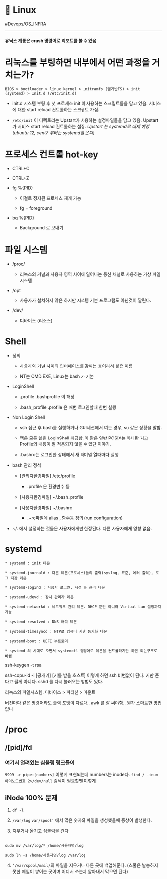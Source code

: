 # 💾 Linux

#Devops/OS_INFRA

---



#### 유닉스 계통은 crash 명령어로 리포트를 볼 수 있음



# 리눅스를 부팅하면 내부에서 어떤 과정을 거치는가?

`BIOS > bootloader > linux kernel > initramfs (램기반FS) > init (systemd) > Init.d (/etc/init.d)`

* init.d 시스템 부팅 후 첫 프로세스 init 이 사용하는 스크립트들을 담고 있음. 서비스에 대한 start reload 컨트롤하는 스크립트 가짐.

* `/etc/init` 이 디렉토리는 Upstart가 사용하는 설정파일들을 담고 있음. Upstart가 서비스 start reload 컨트롤하는 설정. *Upstart 는 systemd로 대체 예정 (ubuntu 12, cent7 부터는 systemd를 쓴다)*



# 프로세스 컨트롤 hot-key

* CTRL+C 

* CTRL+Z

* fg %{PID}

	* 이걸로 정지된 프로세스 재개 가능

	* fg = foreground

* bg %{PID}

	* Background 로 보내기



# 파일 시스템

* /proc/

	* 리눅스의 커널과 사용자 영역 사이에 일어나는 통신 채널로 사용하는 가상 파일 시스템

* /opt 

	* 사용자가 설치하지 않은 하지만 시스템 기본 프로그램도 아닌것이 깔린다.

* /dev/

	* 디바이스 (리소스)



# Shell

* 정의

	* 사용자와 커널 사이의 인터페이스를 감싸는 층이라서 붙은 이름

	* NT는 CMD.EXE, Linux는 bash 가 기본

* LoginShell 

	*  .profile .bashprofile 이 해당

	* .bash_profile  .profile 은 매번 로그인할때 한번 실행

* Non Login Shell 

	* ssh 접근 후 bash를 실행하거나 GUI세션에서 여는 경우, su 같은 상황을 말함.

	* 맥은 모든 쉘을 LoginShell 취급함. 이 말은 일반 POSIX는 아니란 거고 Profile의 내용이 잘 적용되지 않을 수 있단 이야기.

	* .bashrc는 로그인한 상태에서 새 터미널 열때마다 실행

* bash 관리 정석

	* [관리자환경파일] /etc/profile

		* .profile 은 환경변수 등

	* [사용자환경파일] ~/.bash_profile

	* [사용자환경파일] ~/.bashrc

		* .~rc파일에 alias , 함수등 정의 (run configuration)

* ~/. 에서 설정하는 것들은 사용자에게만 한정된다. 다른 사용자에게 영향 없음.



# systemd

	* systemd : init 데몬

	* systemd-journald : 다른 데몬(프로세스)들의 출력(syslog, 표준, 에러 출력), 로그 저장 데몬

	* systemd-logind : 사용자 로그인, 세션 등 관리 데몬 

	* systemd-udevd : 장치 관리자 데몬

	* systemd-networkd : 네트워크 관리 데몬. DHCP 뿐만 아니라 Virtual Lan 설정까지 가능

	* systemd-resolved : DNS 해석 데몬

	* systemd-timesyncd : NTP로 컴퓨터 시간 동기화 데몬

	* systemd-boot : UEFI 부트로더

	* systemd 의 시대로 오면서 systemctl 명령어로 데몬을 컨트롤하기만 하면 되는구조로 바뀜



ssh-keygen -t rsa

ssh-copu-id -i [공개키] [키를 받을 호스트] 이렇게 하면 ssh 비번없이 된다. 키만 준다고 될게 아니다. sshd 를 다시 불러오는 방법도 있다.



리눅스의 파일시스템. 디바이스 > 파티션 > 마운트

버전마다 같은 명령어라도 출력 포맷이 다르다.. awk 를 잘 써야함.. 뭔가 스마트한 방법 없나





# /proc

## /[pid]/fd

### 여기서 열려있는 심볼링 링크들이 

`9999 -> pipe:[numbers]` 이렇게 표현되는데 numbers는 inode다. `find / -inum 아이노드번호 2>/dev/null` 검색이 필요할땐 이렇게



## iNode 100% 문제

1. `df -l`

2. `/var/log` `var/spool’` 에서 많은 숫자의 파일을 생성했을때 증상이 발생한다.

3. 지우거나 옮기고 심볼릭을 건다

```

sudo mv /var/log/* /home/사용자명/log

sudo ln -s /home/사용자명/log /var/log

```

4. `’/var/spool/mail/`의 파일을 지우거나 다른 곳에 백업해준다. (스풀은 발송하지 못한 메일이 쌓이는 곳이며 어디서 쏘는지 알아내서 막으면 된다)